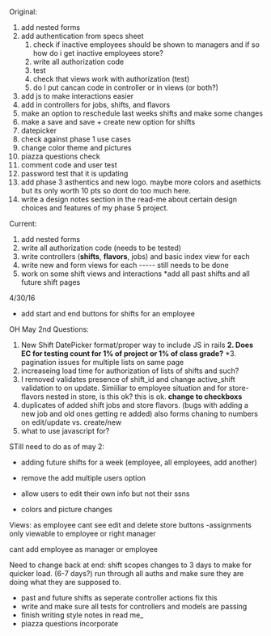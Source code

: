 Original:

1. add nested forms
2. add authentication from specs sheet
    1. check if inactive employees should  be shown to managers and if so how do i get inactive employees store?
    2. write all authorization code
    3. test
    4. check that views work with authorization (test)
    5. do I put cancan code in controller or in views (or both?)
2. add js to make interactions easier
3. add in controllers for jobs, shifts, and flavors
3. make an option to reschedule last weeks shifts and make some changes
4. make a save and save + create new option for shifts
5. datepicker
6. check against phase 1 use cases
7. change color theme and pictures
8. piazza questions check
9. comment code and user test
10. password test that it is updating
11. add phase 3 asthentics and new logo. maybe more colors and asethicts but its only worth 10 pts so dont do too much here.
12. write a design notes section in the read-me about certain design choices and features of my phase 5 project.

Current:
1. add nested forms
2. write all authorization code (needs to be tested)
3. write controllers (**shifts**, **flavors**, jobs) and basic index view for each
4. write new and form views for each ----- still needs to be done
5. work on some shift views and interactions
    *add all past shifts and all future shift pages
   
4/30/16
- add start and end buttons for shifts for an employee



OH May 2nd
Questions:
1. New Shift DatePicker format/proper way to include JS in rails
**2. Does EC for testing count for 1% of project or 1% of class grade?**
*3. pagination issues for multiple lists on same page 
4. increaseing load time for authorization of lists of shifts and such?
5. I removed validates presence of shift_id and change active_shift validation to on update. Simiiliar to employee situation and for store-flavors nested in store, is this ok? this is ok. **change to checkboxs**
6. duplicates of added shift jobs and store flavors. (bugs with adding a new job and old ones getting re added) also forms chaning to numbers on edit/update vs. create/new
7. what to use javascript for?



STill need to do as of may 2:
- adding future shifts for a week (employee, all employees, add another)
- remove the add multiple users option
- allow users to edit their own info but not their ssns


- colors and picture changes

Views: as employee cant see edit and delete store buttons
-assignments only viewable to employee or right manager

cant add employee as manager or employee

Need to change back at end:
shift scopes changes to 3 days to make for quicker load. (6-7 days?)
run through all auths and make sure they are doing what they are supposed to.
- past and future shifts as seperate controller actions fix this
- write and make sure all tests for controllers and models are passing
- finish writing style notes in read me_
- piazza questions incorporate
